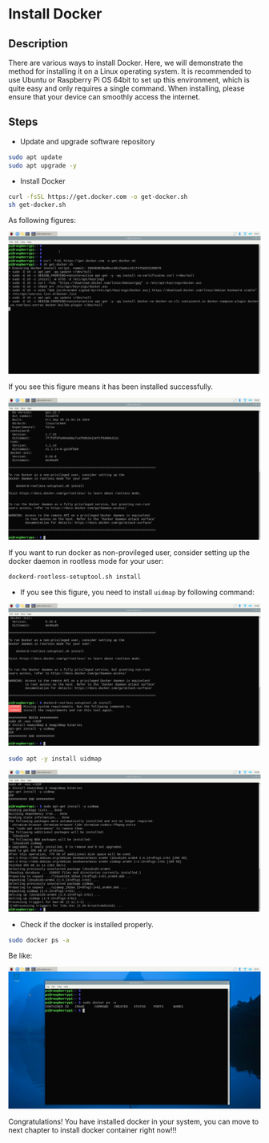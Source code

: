 # Install Docker 

## Description

There are various ways to install Docker. Here, we will demonstrate the method for installing it on a Linux operating system. It is recommended to use Ubuntu or Raspberry Pi OS 64bit to set up this environment, which is quite easy and only requires a single command. When installing, please ensure that your device can smoothly access the internet.

## Steps 

* Update and upgrade software repository 

```bash
sudo apt update 
sudo apt upgrade -y 
```

* Install Docker

```bash
curl -fsSL https://get.docker.com -o get-docker.sh 
sh get-docker.sh 
```

As following figures:

![install_docker1](./imgs/install_docker.png)


If you see this figure means it has been installed successfully.  

![install_docker2](./imgs/install_docker_02.png)

If you want to run docker as non-provileged user, consider setting up the docker
daemon in rootless mode for your user:

```bash
dockerd-rootless-setuptool.sh install 
```

* If you see this figure, you need to install `uidmap` by following command:

![install_docker3](./imgs/install_docker_03.png)

```bash
sudo apt -y install uidmap 
```

![install_docker4](./imgs/install_docker_04.png)

* Check if the docker is installed properly. 

```bash 
sudo docker ps -a 
```
Be like: 

![install_docker5](./imgs/install_docker_05.png)

Congratulations! You have installed docker in your system, you can move to next
chapter to install docker container right now!!! 
